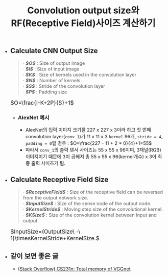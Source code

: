 ﻿---
title: "Convolution output size와 RF(Receptive Field)사이즈 계산하기"
tags: 
  - Deep Learning
  - Computer Vision
  - Convolution
  - Receptive Field
categories:
  - MLDLstudy
toc: true
comments: 
  provider: "disqus"
  disqus:
    shortname: "https-brstar96-github-io"
use_math: true
header:
  teaser: /assets/Images/convsize.png
---

- ## Calculate CNN Output Size
    <Blockquote>
    · <span style="font-size:11pt"><b><i>$O$</i></b> : Size of output image<br></span>
    · <span style="font-size:11pt"><b><i>$I$</i></b> : Size of input image <br></span>
    · <span style="font-size:11pt"><b><i>$K$</i></b> : Size of kernels used in the convolution layer<br></span>
    · <span style="font-size:11pt"><b><i>$N$</i></b> : Number of kernels<br></span>
    · <span style="font-size:11pt"><b><i>$S$</i></b> : Stride of the convolution layer<br></span>
    · <span style="font-size:11pt"><b><i>$P$</i></b> : Padding size<br></span>
    </Blockquote>
    
    <span style="font-size:13pt">$O=\frac{I-K+2P}{S}+1$</span><br>

    - ### AlexNet 예시
        - <span style="font-size:11pt">AlexNet의 입력 이미지 크기를 227 x 227 x 3이라 하고 첫 번째 convolution layer(`conv_1`)가 11 x 11 x 3 `kernel` 96개, `stride = 4`, `padding = 0`일 경우 : $O=\frac{227 - 11 + 2 * 0}{4}+1=55$</span>
        - <span style="font-size:11pt">따라서 `conv_1`의 출력 텐서 사이즈는 55 x 55 x 96이며, 3채널(RGB) 이미지이기 때문에 3이 곱해져 총 55 x 55 x 96(kernel개수) x 3이 최종 출력 사이즈가 됨.</span>
- ## Calculate Receptive Field Size
    <Blockquote>
    · <span style="font-size:11pt"><b><i>$ReceptiveField$</i></b> : Size of the receptive field can be reversed from the output network size.<br></span>
    · <span style="font-size:11pt"><b><i>$InputSize$</i></b> : Size of the sense node of the output node. <br></span>
    · <span style="font-size:11pt"><b><i>$KernelStride$</i></b> : Moving step size of the convolutional kernel.</span>
    · <span style="font-size:11pt"><b><i>$KSize$</i></b> : Size of the convolution kernel between input and output.<br></span>
    </Blockquote>
    
    <span style="font-size:13pt">$InputSize=(OutputSize\ -\ 1)\timesKernelStride+KernelSize.$</span>
    
- ## 같이 보면 좋은 글
    - <span style="font-size:11pt">[(Stack Overflow) CS231n: Total memory of VGGnet](https://stackoverflow.com/questions/49423323/cs231n-total-memory-of-vggnet)</span> 